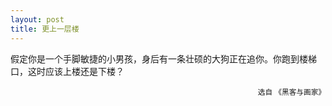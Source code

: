 ```yaml
---
layout: post
title: 更上一层楼
---
```

假定你是一个手脚敏捷的小男孩，身后有一条壮硕的大狗正在追你。你跑到楼梯口，这时应该上楼还是下楼？
<p style="text-align: right;"><small>选自 《黑客与画家》</small></p>
